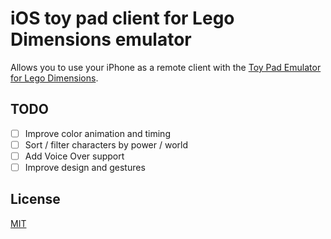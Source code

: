 # iOS toy pad client for Lego Dimensions emulator

Allows you to use your iPhone as a remote client with the [Toy Pad Emulator for Lego Dimensions](https://github.com/Berny23/LD-ToyPad-Emulator).

## TODO
- [ ] Improve color animation and timing
- [ ] Sort / filter characters by power / world
- [ ] Add Voice Over support
- [ ] Improve design and gestures

## License
[MIT](https://choosealicense.com/licenses/mit/)
